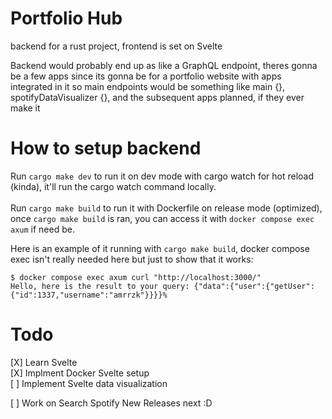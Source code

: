 # Portfolio Hub
backend for a rust project, frontend is set on Svelte

Backend would probably end up as like a GraphQL endpoint, theres gonna be a few apps since its gonna be for a portfolio website with apps integrated in it so main endpoints would be something like main {}, spotifyDataVisualizer {}, and the subsequent apps planned, if they ever make it


# How to setup backend
Run `cargo make dev` to run it on dev mode with cargo watch for hot reload (kinda), it'll run the cargo watch command locally.
</br></br>
Run `cargo make build` to run it with Dockerfile on release mode (optimized), once `cargo make build` is ran, you can access it with `docker compose exec axum` if need be.

Here is an example of it running with `cargo make build`, docker compose exec isn't really needed here but just to show that it works:
```
$ docker compose exec axum curl "http://localhost:3000/"                      
Hello, here is the result to your query: {"data":{"user":{"getUser":{"id":1337,"username":"amrrzk"}}}}% 
```

# Todo
[X] Learn Svelte
</br>
[X] Implment Docker Svelte setup
</br>
[ ] Implement Svelte data visualization
</br>

[ ] Work on Search Spotify New Releases next :D
